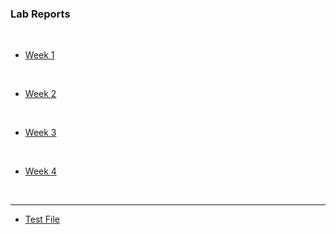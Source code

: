 ### Lab Reports ###

<br />

- [Week 1](Lab-Report-1.md)

<br />

- [Week 2](Lab-Report-2.md)

<br />

- [Week 3](Lab-Report-3.md)

<br />

- [Week 4](Lab-Report-4.md)

<br />

---

- [Test File](test.md)
